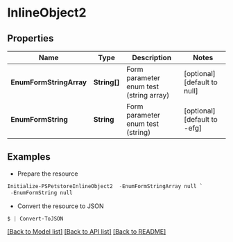# InlineObject2
## Properties

Name | Type | Description | Notes
------------ | ------------- | ------------- | -------------
**EnumFormStringArray** | **String[]** | Form parameter enum test (string array) | [optional] [default to null]
**EnumFormString** | **String** | Form parameter enum test (string) | [optional] [default to -efg]

## Examples

- Prepare the resource
```powershell
Initialize-PSPetstoreInlineObject2  -EnumFormStringArray null `
 -EnumFormString null
```

- Convert the resource to JSON
```powershell
$ | Convert-ToJSON
```

[[Back to Model list]](../README.md#documentation-for-models) [[Back to API list]](../README.md#documentation-for-api-endpoints) [[Back to README]](../README.md)

